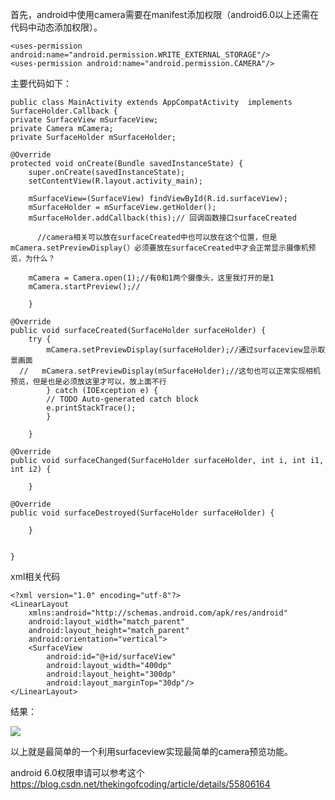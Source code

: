 
首先，android中使用camera需要在manifest添加权限（android6.0以上还需在代码中动态添加权限）。

    <uses-permission android:name="android.permission.WRITE_EXTERNAL_STORAGE"/>
    <uses-permission android:name="android.permission.CAMERA"/>

主要代码如下：

    public class MainActivity extends AppCompatActivity  implements SurfaceHolder.Callback {
    private SurfaceView mSurfaceView;
    private Camera mCamera;
    private SurfaceHolder mSurfaceHolder;

    @Override
    protected void onCreate(Bundle savedInstanceState) {
        super.onCreate(savedInstanceState);
        setContentView(R.layout.activity_main);

        mSurfaceView=(SurfaceView) findViewById(R.id.surfaceView);
        mSurfaceHolder = mSurfaceView.getHolder();
        mSurfaceHolder.addCallback(this);// 回调函数接口surfaceCreated

          //camera相关可以放在surfaceCreated中也可以放在这个位置，但是mCamera.setPreviewDisplay(）必须要放在surfaceCreated中才会正常显示摄像机预览，为什么？
       
        mCamera = Camera.open(1);//有0和1两个摄像头，这里我打开的是1
        mCamera.startPreview();//

        }

    @Override
    public void surfaceCreated(SurfaceHolder surfaceHolder) {
        try {
            mCamera.setPreviewDisplay(surfaceHolder);//通过surfaceview显示取景画面
      //   mCamera.setPreviewDisplay(mSurfaceHolder);//这句也可以正常实现相机预览，但是也是必须放这里才可以，放上面不行
            } catch (IOException e) {
            // TODO Auto-generated catch block
            e.printStackTrace();
            }

        }

    @Override
    public void surfaceChanged(SurfaceHolder surfaceHolder, int i, int i1, int i2) {
  
        }

    @Override
    public void surfaceDestroyed(SurfaceHolder surfaceHolder) {

        }


    }


xml相关代码

    <?xml version="1.0" encoding="utf-8"?>
    <LinearLayout
        xmlns:android="http://schemas.android.com/apk/res/android"
        android:layout_width="match_parent"
        android:layout_height="match_parent"
        android:orientation="vertical">
        <SurfaceView
            android:id="@+id/surfaceView"
            android:layout_width="400dp"
            android:layout_height="300dp"
            android:layout_marginTop="30dp"/>
    </LinearLayout>





结果：

![](https://i.imgur.com/cOlnxF9.png)



以上就是最简单的一个利用surfaceview实现最简单的camera预览功能。

android  6.0权限申请可以参考这个
https://blog.csdn.net/thekingofcoding/article/details/55806164


